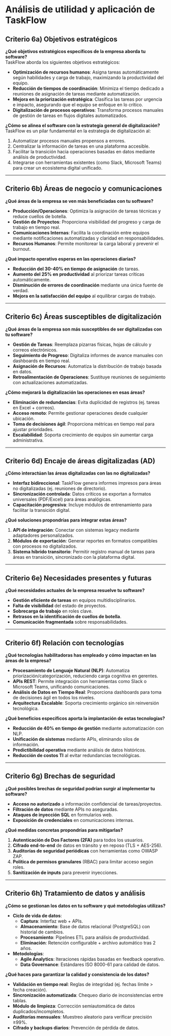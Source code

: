 # Análisis de utilidad y aplicación de TaskFlow

## Criterio 6a) Objetivos estratégicos

**¿Qué objetivos estratégicos específicos de la empresa aborda tu software?**  
TaskFlow aborda los siguientes objetivos estratégicos:
- **Optimización de recursos humanos**: Asigna tareas automáticamente según habilidades y carga de trabajo, maximizando la productividad del equipo.
- **Reducción de tiempos de coordinación**: Minimiza el tiempo dedicado a reuniones de asignación de tareas mediante automatización.
- **Mejora en la priorización estratégica**: Clasifica las tareas por urgencia e impacto, asegurando que el equipo se enfoque en lo crítico.
- **Digitalización de procesos operativos**: Transforma procesos manuales de gestión de tareas en flujos digitales automatizados.

**¿Cómo se alinea el software con la estrategia general de digitalización?**  
TaskFlow es un pilar fundamental en la estrategia de digitalización al:
1. Automatizar procesos manuales propensos a errores.
2. Centralizar la información de tareas en una plataforma accesible.
3. Facilitar la transición hacia operaciones basadas en datos mediante análisis de productividad.
4. Integrarse con herramientas existentes (como Slack, Microsoft Teams) para crear un ecosistema digital unificado.

---

## Criterio 6b) Áreas de negocio y comunicaciones

**¿Qué áreas de la empresa se ven más beneficiadas con tu software?**  
- **Producción/Operaciones**: Optimiza la asignación de tareas técnicas y reduce cuellos de botella.
- **Gestión de Proyectos**: Proporciona visibilidad del progreso y carga de trabajo en tiempo real.
- **Comunicaciones Internas**: Facilita la coordinación entre equipos mediante notificaciones automatizadas y claridad en responsabilidades.
- **Recursos Humanos**: Permite monitorear la carga laboral y prevenir el burnout.

**¿Qué impacto operativo esperas en las operaciones diarias?**  
- **Reducción del 30-40% en tiempo de asignación** de tareas.
- **Aumento del 25% en productividad** al priorizar tareas críticas automáticamente.
- **Disminución de errores de coordinación** mediante una única fuente de verdad.
- **Mejora en la satisfacción del equipo** al equilibrar cargas de trabajo.

---

## Criterio 6c) Áreas susceptibles de digitalización

**¿Qué áreas de la empresa son más susceptibles de ser digitalizadas con tu software?**  
- **Gestión de Tareas**: Reemplaza pizarras físicas, hojas de cálculo y correos electrónicos.
- **Seguimiento de Progreso**: Digitaliza informes de avance manuales con dashboards en tiempo real.
- **Asignación de Recursos**: Automatiza la distribución de trabajo basada en datos.
- **Retroalimentación de Operaciones**: Sustituye reuniones de seguimiento con actualizaciones automatizadas.

**¿Cómo mejorará la digitalización las operaciones en esas áreas?**  
- **Eliminación de redundancias**: Evita duplicidad de registros (ej. tareas en Excel + correos).
- **Acceso remoto**: Permite gestionar operaciones desde cualquier ubicación.
- **Toma de decisiones ágil**: Proporciona métricas en tiempo real para ajustar prioridades.
- **Escalabilidad**: Soporta crecimiento de equipos sin aumentar carga administrativa.

---

## Criterio 6d) Encaje de áreas digitalizadas (AD)

**¿Cómo interactúan las áreas digitalizadas con las no digitalizadas?**  
- **Interfaz bidireccional**: TaskFlow genera informes impresos para áreas no digitalizadas (ej. reuniones de directorio).
- **Sincronización controlada**: Datos críticos se exportan a formatos universales (PDF/Excel) para áreas analógicas.
- **Capacitación progresiva**: Incluye módulos de entrenamiento para facilitar la transición digital.

**¿Qué soluciones propondrías para integrar estas áreas?**  
1. **API de integración**: Conectar con sistemas legacy mediante adaptadores personalizados.
2. **Módulos de exportación**: Generar reportes en formatos compatibles con procesos no digitalizados.
3. **Sistema híbrido transitorio**: Permitir registro manual de tareas para áreas en transición, sincronizado con la plataforma digital.

---

## Criterio 6e) Necesidades presentes y futuras

**¿Qué necesidades actuales de la empresa resuelve tu software?**  
- **Gestión eficiente de tareas** en equipos multidisciplinarios.
- **Falta de visibilidad** del estado de proyectos.
- **Sobrecarga de trabajo** en roles clave.
- **Retrasos en la identificación de cuellos de botella**.
- **Comunicación fragmentada** sobre responsabilidades.

---

## Criterio 6f) Relación con tecnologías

**¿Qué tecnologías habilitadoras has empleado y cómo impactan en las áreas de la empresa?**  
- **Procesamiento de Lenguaje Natural (NLP)**: Automatiza priorización/categorización, reduciendo carga cognitiva en gerentes.
- **APIs REST**: Permite integración con herramientas como Slack o Microsoft Teams, unificando comunicaciones.
- **Análisis de Datos en Tiempo Real**: Proporciona dashboards para toma de decisiones ágil en todos los niveles.
- **Arquitectura Escalable**: Soporta crecimiento orgánico sin reinversión tecnológica.

**¿Qué beneficios específicos aporta la implantación de estas tecnologías?**  
- **Reducción de 40% en tiempo de gestión** mediante automatización con NLP.
- **Unificación de sistemas** mediante APIs, eliminando silos de información.
- **Predictibilidad operativa** mediante análisis de datos históricos.
- **Reducción de costos TI** al evitar redundancias tecnológicas.

---

## Criterio 6g) Brechas de seguridad

**¿Qué posibles brechas de seguridad podrían surgir al implementar tu software?**  
- **Acceso no autorizado** a información confidencial de tareas/proyectos.
- **Filtración de datos** mediante APIs no aseguradas.
- **Ataques de inyección SQL** en formularios web.
- **Exposición de credenciales** en comunicaciones internas.

**¿Qué medidas concretas propondrías para mitigarlas?**  
1. **Autenticación de Dos Factores (2FA)** para todos los usuarios.
2. **Cifrado end-to-end** de datos en tránsito y en reposo (TLS + AES-256).
3. **Auditorías de seguridad periódicas** con herramientas como OWASP ZAP.
4. **Política de permisos granulares** (RBAC) para limitar acceso según roles.
5. **Sanitización de inputs** para prevenir inyecciones.

---

## Criterio 6h) Tratamiento de datos y análisis

**¿Cómo se gestionan los datos en tu software y qué metodologías utilizas?**  
- **Ciclo de vida de datos**:  
  - **Captura**: Interfaz web + APIs.  
  - **Almacenamiento**: Base de datos relacional (PostgreSQL) con historial de cambios.  
  - **Procesamiento**: Pipelines ETL para análisis de productividad.  
  - **Eliminación**: Retención configurable + archivo automático tras 2 años.  
- **Metodologías**:  
  - **Agile Analytics**: Iteraciones rápidas basadas en feedback operativo.  
  - **Data Governance**: Estándares ISO 8000-61 para calidad de datos.  

**¿Qué haces para garantizar la calidad y consistencia de los datos?**  
- **Validación en tiempo real**: Reglas de integridad (ej. fechas límite > fecha creación).
- **Sincronización automatizada**: Chequeo diario de inconsistencias entre tablas.
- **Módulo de limpieza**: Corrección semiautomática de datos duplicados/incompletos.
- **Auditorías mensuales**: Muestreo aleatorio para verificar precisión ≥99%.
- **Cifrado y backups diarios**: Prevención de pérdida de datos.
